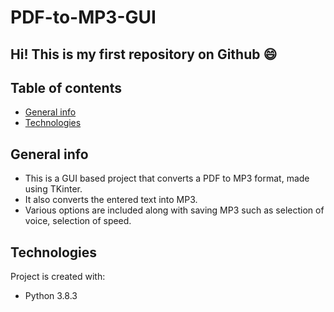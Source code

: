 # PDF-to-MP3-GUI

## Hi! This is my first repository on Github :smile:

## Table of contents
* [General info](#general-info)
* [Technologies](#technologies)

## General info
- This is a GUI based project that converts a PDF to MP3 format, made using TKinter.
- It also converts the entered text into MP3.
- Various options are included along with saving MP3 such as selection of voice, selection of speed.

## Technologies
Project is created with:
* Python 3.8.3

